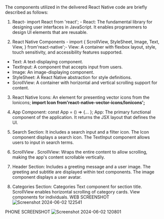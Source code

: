 The components utilized in the delivered React Native code are briefly described as follows:

 1. React- import React from 'react'; - React: The fundamental library for designing user interfaces in JavaScript. It enables programmers to design UI elements that are reusable.

 2. React Native Components - import { ScrollView, StyleSheet, Image, Text, View, } from'react-native';- View: A container with flexbox layout, style, touch sensitivity, and accessibility features supported.
  - Text: A text-displaying component.
  - TextInput: A component that accepts input from users.
  - Image: An image-displaying component.
  - StyleSheet: A React Native abstraction for style definitions.
  - ScrollView: A container with horizontal and vertical scrolling support for content.

 3. React Native Icons: An element for presenting vector icons from the Ionicons; **import Icon from'react-native-vector-icons/Ionicons';**


  4. App Component: const App = () => {... }; App: The primary functional component of the application. It returns the JSX layout that defines the UI.

  5. Search Section: <View style={styles.searchContainer}>
  It includes a search input and a filter icon.
  The Icon component displays a search icon.
 The TextInput component allows users to input in search terms.

 7. ScrollView <ScrollView style={styles.container}>.
ScrollView: Wraps the entire content to allow scrolling, making the app's content scrollable vertically.
 
 8. Header Section: <View style={styles.header}>
 Includes a greeting message and a user image.
 The greeting and subtitle are displayed within text components.
 The image component displays a user avatar.
 
 9. Categories Section: <Text style={styles.sectionTitle}>Categories</Text>
 Text component for section title.
 ScrollView enables horizontal scrolling of category cards.
 View components for individuals.
WEB SCREENSHOT 
![Screenshot 2024-06-02 122541](https://github.com/Gabby-OG/rn-assignment3-11222970/assets/148434566/e27fa624-ff50-4852-bd95-68575bd138e6)

PHONE SCREENSHOT
![Screenshot 2024-06-02 120801](https://github.com/Gabby-OG/rn-assignment3-11222970/assets/148434566/c5008af0-a905-4386-99e3-d66aaa9828b1)





